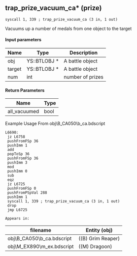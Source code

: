 ## trap_prize_vacuum_ca* (prize)

`syscall 1, 339 ; trap_prize_vacuum_ca (3 in, 1 out)`

Vacuums up a number of medals from one object to the target

#### Input parameters
| Name | Type | Description
|------|------|------------
| obj   | YS::BTLOBJ *   | A battle object
| target   | YS::BTLOBJ *   | A battle object
| num   | int   | number of prizes


#### Return Parameters
| Name | Type
|------|-----
| all_vacuumed   | bool   
Example Usage From obj\B_CA050\b_ca.bdscript
```plaintext
L6690:
 jz L6758
 pushFromFSp 36
 pushImm 1
 add 
 popToSp 36
 pushFromFSp 36
 pushImm 3
 mod 
 pushImm 0
 sub 
 eqz 
 jz L6725
 pushFromFSp 0
 pushFromPSpVal 288
 pushImm 1
 syscall 1, 339 ; trap_prize_vacuum_ca (3 in, 1 out)
 drop 
 jmp L6725
```





	Appears in:
| filename | Entity (obj)
|----------|-------------
| obj\B_CA050\b_ca.bdscript       | ((B) Grim Reaper)          
| obj\M_EX890\m_ex.bdscript       | ((M) Dragoon)          




